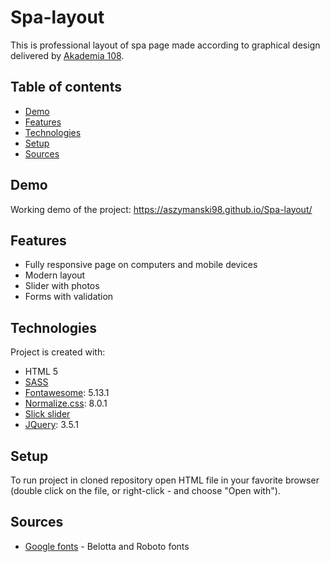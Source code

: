 # Spa-layout
This is professional layout of spa page made according to graphical design delivered by [Akademia 108](https://akademia108.pl/).

## Table of contents
* [Demo](#demo)
* [Features](#features)
* [Technologies](#technologies)
* [Setup](#setup)
* [Sources](#sources)

## Demo
Working demo of the project: https://aszymanski98.github.io/Spa-layout/

## Features
* Fully responsive page on computers and mobile devices
* Modern layout
* Slider with photos
* Forms with validation
	
## Technologies
Project is created with:
* HTML 5
* [SASS](https://sass-lang.com/)
* [Fontawesome](https://fontawesome.com/): 5.13.1
* [Normalize.css](https://necolas.github.io/normalize.css/): 8.0.1
* [Slick slider](https://kenwheeler.github.io/slick/)
* [JQuery](https://jquery.com/): 3.5.1


## Setup
To run project in cloned repository open HTML file in your favorite browser (double click on the file, or right-click - and choose "Open with").

## Sources
* [Google fonts](https://fonts.google.com/) - Belotta and Roboto fonts
